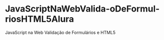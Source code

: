# JavaScriptNaWebValida-oDeFormul-riosHTML5Alura
JavaScript na Web Validação de Formulários e HTML5
